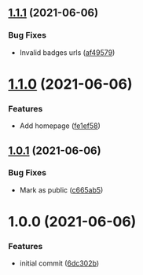 ## [1.1.1](https://github.com/TheUnderScorer/do-not-disturb/compare/v1.1.0...v1.1.1) (2021-06-06)


### Bug Fixes

* Invalid badges urls ([af49579](https://github.com/TheUnderScorer/do-not-disturb/commit/af49579dac9a3d6eb7a541acfc1aa8f01ddf58ef))

# [1.1.0](https://github.com/TheUnderScorer/do-not-disturb/compare/v1.0.1...v1.1.0) (2021-06-06)


### Features

* Add homepage ([fe1ef58](https://github.com/TheUnderScorer/do-not-disturb/commit/fe1ef58e3ddce786535c249c0ec1559f4d426496))

## [1.0.1](https://github.com/TheUnderScorer/do-not-disturb/compare/v1.0.0...v1.0.1) (2021-06-06)


### Bug Fixes

* Mark as public ([c665ab5](https://github.com/TheUnderScorer/do-not-disturb/commit/c665ab5f917660e7caa54786f2b12393b637f570))

# 1.0.0 (2021-06-06)


### Features

* initial commit ([6dc302b](https://github.com/TheUnderScorer/do-not-disturb/commit/6dc302bc300acd8a96e5bbb3a4f70dabd44ea624))
